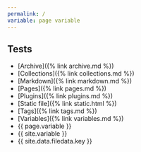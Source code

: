 ```yaml
---
permalink: /
variable: page variable
---
```


## Tests

* [Archive]({% link archive.md %})
* [Collections]({% link collections.md %})
* [Markdown]({% link markdown.md %})
* [Pages]({% link pages.md %})
* [Plugins]({% link plugins.md %})
* [Static file]({% link static.html %})
* [Tags]({% link tags.md %})
* [Variables]({% link variables.md %})
* {{ page.variable }}
* {{ site.variable }}
* {{ site.data.filedata.key }}
